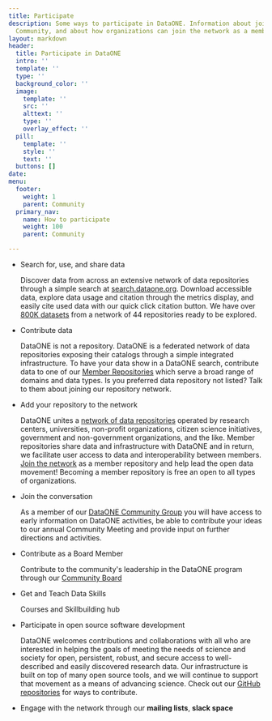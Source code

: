 ```yaml
---
title: Participate
description: Some ways to participate in DataONE. Information about joining the DataONE
  Community, and about how organizations can join the network as a member repository.
layout: markdown
header:
  title: Participate in DataONE
  intro: ''
  template: ''
  type: ''
  background_color: ''
  image:
    template: ''
    src: ''
    alttext: ''
    type: ''
    overlay_effect: ''
  pill:
    template: ''
    style: ''
    text: ''
  buttons: []
date: 
menu:
  footer:
    weight: 1
    parent: Community
  primary_nav:
    name: How to participate
    weight: 100
    parent: Community

---
```

* Search for, use, and share data

  Discover data from across an extensive network of data repositories through a simple search at [search.dataone.org](search.dataone.org). Download accessible data, explore data usage and citation through the metrics display, and easily cite used data with our quick click citation button. We have over [800K datasets](https://search.dataone.org/profile) from a network of 44 repositories ready to be explored.
* Contribute data

  DataONE is not a repository. DataONE is a federated network of data repositories exposing their catalogs through a simple integrated infrastructure. To have your data show in a DataONE search, contribute data to one of our [Member Repositories](/network/) which serve a broad range of domains and data types. Is you preferred data repository not listed? Talk to them about joining our repository network.
* Add your repository to the network

  DataONE unites a [network of data repositories](/network/) operated by research centers, universities, non-profit organizations, citizen science initiatives, government and non-government organizations, and the like. Member repositories share data and infrastructure with DataONE and in return, we facilitate user access to data and interoperability between members. [Join the network](/jointhenetwork/) as a member repository and help lead the open data movement! Becoming a member repository is free an open to all types of organizations.
* Join the conversation

  As a member of our [DataONE Community Group](/community/) you will have access to early information on DataONE activities, be able to contribute your ideas to our annual Community Meeting and provide input on further directions and activities.
* Contribute as a Board Member

  Contribute to the community's leadership in the DataONE program through our [Community Board]()
* Get and Teach Data Skills

  Courses and Skillbuilding hub
* Participate in open source software development

  DataONE welcomes contributions and collaborations with all who are interested in helping the goals of meeting the needs of science and society for open, persistent, robust, and secure access to well-described and easily discovered research data. Our infrastructure is built on top of many open source tools, and we will continue to support that movement as a means of advancing science. Check out our [GitHub repositories]() for ways to contribute.
* Engage with the network through our **mailing lists**, **slack space**